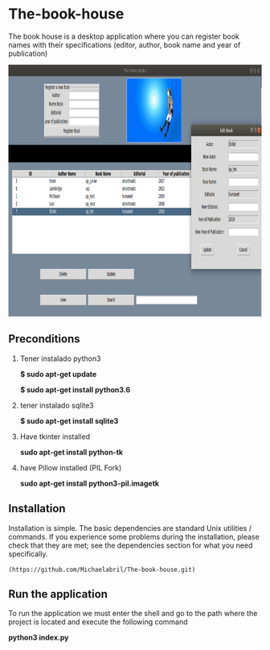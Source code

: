 # The-book-house
The book house is a desktop application where you can register book names with their specifications (editor, author, book name and year of publication)

<img height="500" src= "https://github.com/Michaelabril/The-book-house/blob/develop/Capture_app.png">

## Preconditions

1. Tener instalado python3
  
    **$ sudo apt-get update**
    
    **$ sudo apt-get install python3.6**
  
2. tener instalado sqlite3
  
    **$ sudo apt-get install sqlite3**
  
3. Have tkinter installed
  
    **sudo apt-get install python-tk** 

4. have Pillow installed (PIL Fork)
   
     **sudo apt-get install python3-pil.imagetk**

## Installation
Installation is simple. The basic dependencies are standard Unix utilities / commands. If you experience some problems during the installation, please check that they are met; see the dependencies section for what you need specifically.

    (https://github.com/Michaelabril/The-book-house.git)
  
## Run the application
To run the application we must enter the shell and go to the path where the project is located and execute the following command
 
  **python3 index.py**

